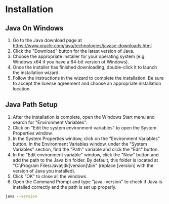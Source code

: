# Installation

## Java On Windows

1. Go to the Java download page at <https://www.oracle.com/java/technologies/javase-downloads.html>
2. Click the "Download" button for the latest version of Java.
3. Choose the appropriate installer for your operating system (e.g. Windows x64 if you have a 64-bit version of Windows).
4. Once the installer has finished downloading, double-click it to launch the installation wizard.
5. Follow the instructions in the wizard to complete the installation. Be sure to accept the license agreement and choose an appropriate installation location.

## Java Path Setup

1. After the installation is complete, open the Windows Start menu and search for "Environment Variables".
2. Click on "Edit the system environment variables" to open the System Properties window.
3. In the System Properties window, click on the "Environment Variables" button.
In the Environment Variables window, under the "System Variables" section, find the "Path" variable and click the "Edit" button.
4. In the "Edit environment variable" window, click the "New" button and add the path to the Java bin folder. By default, this folder is located at "C:\Program Files\Java\jdk[version]\bin" (replace [version] with the version of Java you installed).
5. Click "OK" to close all the windows.
6. Open the Command Prompt and type "java -version" to check if Java is installed correctly and the path is set up properly.

```cmd
java --version
```
